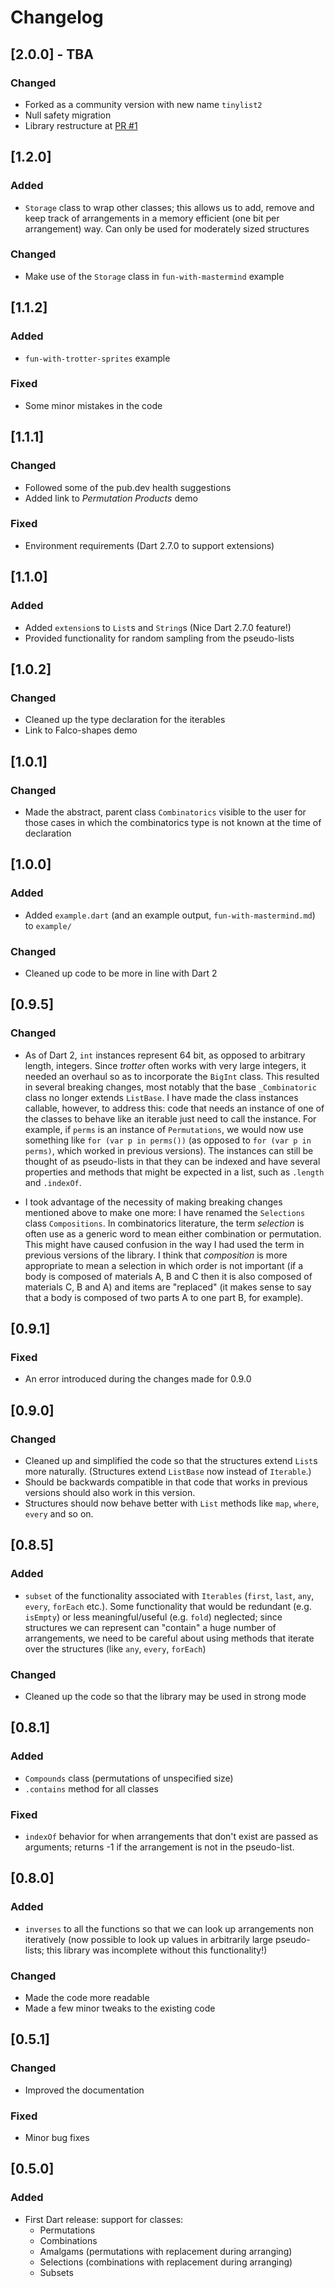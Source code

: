 # Changelog

## [2.0.0] - TBA

### Changed
* Forked as a community version with new name `tinylist2`
* Null safety migration
* Library restructure at [PR #1]()

## [1.2.0]

### Added
* `Storage` class to wrap other classes; this allows us to add, remove and keep track of arrangements in a memory efficient (one bit per arrangement) way. Can only be used for moderately sized structures

### Changed
* Make use of the `Storage` class in `fun-with-mastermind` example

## [1.1.2]

### Added
* `fun-with-trotter-sprites` example

### Fixed
* Some minor mistakes in the code

## [1.1.1]

### Changed
* Followed some of the pub.dev health suggestions
* Added link to *Permutation Products* demo

### Fixed
* Environment requirements (Dart 2.7.0 to support extensions)

## [1.1.0]

### Added
* Added `extension`s to `List`s and `String`s (Nice Dart 2.7.0 feature!)
* Provided functionality for random sampling from the pseudo-lists

## [1.0.2]

### Changed
* Cleaned up the type declaration for the iterables
* Link to Falco-shapes demo

## [1.0.1]

### Changed
* Made the abstract, parent class `Combinatorics` visible to the user for those cases in which the combinatorics type is not known at the time of declaration

## [1.0.0]

### Added
* Added `example.dart` (and an example output, `fun-with-mastermind.md`) to `example/`

### Changed
* Cleaned up code to be more in line with Dart 2

## [0.9.5]

### Changed
* As of Dart 2, `int` instances represent 64 bit, as opposed to arbitrary length, integers. Since *trotter* often works with very large integers, it needed an overhaul so as to incorporate the `BigInt` class. This resulted in several breaking changes, most notably that the base `_Combinatoric` class no longer extends `ListBase`. I have made the class instances callable, however, to address this: code that needs an instance of one of the classes to behave like an iterable just need to call the instance. For example, if `perms` is an instance of `Permutations`, we would now use something like `for (var p in perms())` (as opposed to `for (var p in perms)`, which worked in previous versions). The instances can still be thought of as pseudo-lists in that they can be indexed and have several properties and methods that might be expected in a list, such as `.length` and `.indexOf`.

* I took advantage of the necessity of making breaking changes mentioned above to make one more: I have renamed the `Selections` class `Compositions`. In combinatorics literature, the term *selection* is often use as a generic word to mean either combination or permutation. This might have caused confusion in the way I had used the term in previous versions of the library. I think that *composition* is more appropriate to mean a selection in which order is not important (if a body is composed of materials A, B and C then it is also composed of materials C, B and A) and items are "replaced" (it makes sense to say that a body is composed of two parts A to one part B, for example).

## [0.9.1]

### Fixed
* An error introduced during the changes made for 0.9.0

## [0.9.0]

### Changed
* Cleaned up and simplified the code so that the structures extend `List`s more naturally. (Structures extend `ListBase` now instead of `Iterable`.)
* Should be backwards compatible in that code that works in previous versions should also work in this version.
* Structures should now behave better with `List` methods like `map`, `where`, `every` and so on.

## [0.8.5]

### Added
* `subset` of the functionality associated with `Iterables` (`first`, `last`, `any`, `every`, `forEach` etc.). Some functionality that would be redundant (e.g. `isEmpty`) or less meaningful/useful (e.g. `fold`) neglected; since structures we can represent can "contain" a huge number of arrangements, we need to be careful about using methods that iterate over the structures (like `any`, `every`, `forEach`)

### Changed
* Cleaned up the code so that the library may be used in strong mode

## [0.8.1]

### Added
* `Compounds` class (permutations of unspecified size)
* `.contains` method for all classes

### Fixed
* `indexOf` behavior for when arrangements that don't exist are passed as arguments; returns -1 if the arrangement is not in the pseudo-list.

## [0.8.0]

### Added
* `inverses` to all the functions so that we can look up arrangements non iteratively (now possible to look up values in arbitrarily large pseudo-lists; this library was incomplete without this functionality!)

### Changed
* Made the code more readable
* Made a few minor tweaks to the existing code

## [0.5.1]

### Changed
* Improved the documentation

### Fixed
* Minor bug fixes

## [0.5.0]

### Added
* First Dart release: support for classes:
	* Permutations
	* Combinations
	* Amalgams (permutations with replacement during arranging)
	* Selections (combinations with replacement during arranging)
	* Subsets
